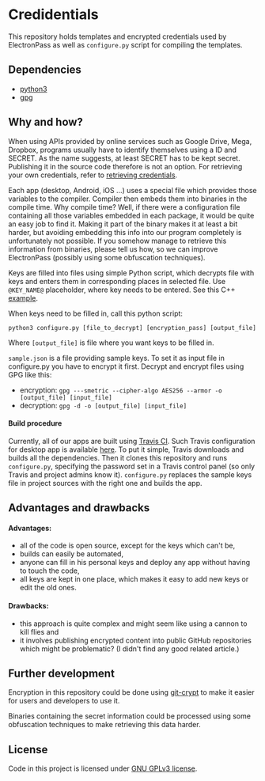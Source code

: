 # Credidentials
This repository holds templates and encrypted credentials used by ElectronPass as well as `configure.py` script for compiling the templates.

## Dependencies
- [python3](https://www.python.org/)
- [gpg](https://gnupg.org)


## Why and how?
When using  APIs provided by online services such as Google Drive, Mega, Dropbox, programs usually have to identify themselves using a ID and SECRET. As the name suggests, at least SECRET has to be kept secret. Publishing it in the source code therefore is not an option. For retrieving your own credentials, refer to [retrieving credentials](https://github.com/electronpass/credentials/blob/master/RETRIEVING_CREDENTIALS.md).

Each app (desktop, Android, iOS ...) uses a special file which provides those variables to the compiler. Compiler then embeds them into binaries in the compile time. Why compile time? Well, if there were a configuration file containing all those variables embedded in each package, it would be quite an easy job to find it. Making it part of the binary makes it at least a bit harder, but avoiding embedding this info into our program completely is unfortunately not possible. If you somehow manage to retrieve this information from binaries, please tell us how, so we can improve ElectronPass (possibly using some obfuscation techniques).

Keys are filled into files using simple Python script, which decrypts file with keys and enters them in corresponding places in selected file. Use `@KEY_NAME@` placeholder, where key needs to be entered. See this C++ [example](https://github.com/electronpass/credentials/blob/master/keys_fill_example.hpp).

When keys need to be filled in, call this python script:

    python3 configure.py [file_to_decrypt] [encryption_pass] [output_file]

Where `[output_file]` is file where you want keys to be filled in.

`sample.json` is a file providing sample keys. To set it as input file in configure.py you have to encrypt it first. Decrypt and encrypt files using GPG like this:
- encryption: `gpg ---smetric --cipher-algo AES256 --armor -o [output_file] [input_file]`
- decryption: `gpg -d -o [output_file] [input_file]`

#### Build procedure
Currently, all of our apps are built using [Travis CI](https://travis-ci.org/). Such Travis configuration for desktop app is available [here](https://github.com/electronpass/electronpass-desktop/blob/master/.travis.yml). To put it simple, Travis downloads and builds all the dependencies. Then it clones this repository and runs `configure.py`, specifying the password set in a Travis control panel (so only Travis and project admins know it). `configure.py` replaces the sample keys file in project sources with the right one and builds the app.

## Advantages and drawbacks
#### Advantages:
- all of the code is open source, except for the keys which can't be,
- builds can easily be automated,
- anyone can fill in his personal keys and deploy any app without having to touch the code,
- all keys are kept in one place, which makes it easy to add new keys or edit the old ones.

#### Drawbacks:
- this approach is quite complex and might seem like using a cannon to kill flies and
- it involves publishing encrypted content into public GitHub repositories which might be problematic? (I didn't find any good related article.)

## Further development
Encryption in this repository could be done using [git-crypt](https://github.com/AGWA/git-crypt) to make it easier for users and developers to use it.

Binaries containing the secret information could be processed using some obfuscation techniques to make retrieving this data harder.

## License
Code in this project is licensed under [GNU GPLv3 license](https://github.com/electronpass/credentials/blob/master/LICENSE).

